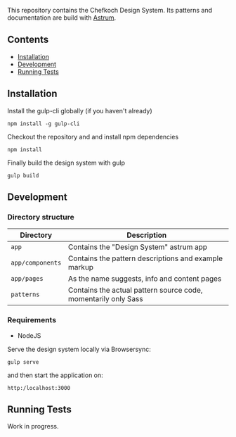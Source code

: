 This repository contains the Chefkoch Design System.
Its patterns and documentation are build with
[Astrum](http://astrum.nodividestudio.com/).

## Contents
* [Installation](#installation)
* [Development](#development)
* [Running Tests](#running-tests)

## Installation
Install the gulp-cli globally (if you haven't already)

    npm install -g gulp-cli

Checkout the repository and and install npm dependencies

    npm install

Finally build the design system with gulp

    gulp build


## Development

### Directory structure
| Directory | Description |
| --- | --- |
| `app` | Contains the "Design System" astrum app |
| `app/components` | Contains the pattern descriptions and example markup |
| `app/pages` | As the name suggests, info and content pages |
| `patterns` | Contains the actual pattern source code, momentarily only Sass |

### Requirements
* NodeJS

Serve the design system locally via Browsersync:

    gulp serve

and then start the application on:

    http:/localhost:3000

## Running Tests
Work in progress.